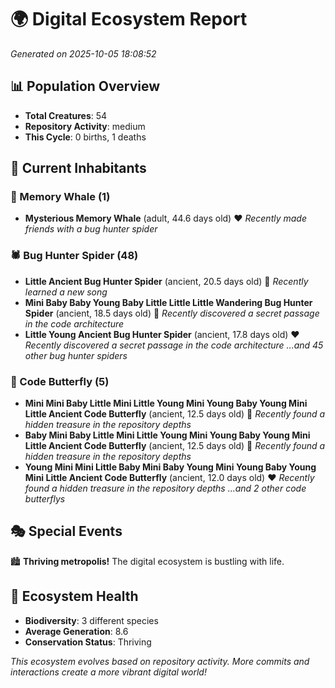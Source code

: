 # 🌍 Digital Ecosystem Report
*Generated on 2025-10-05 18:08:52*

## 📊 Population Overview
- **Total Creatures**: 54
- **Repository Activity**: medium
- **This Cycle**: 0 births, 1 deaths

## 👥 Current Inhabitants

### 🐋 Memory Whale (1)
- **Mysterious Memory Whale** (adult, 44.6 days old) ❤️
  *Recently made friends with a bug hunter spider*

### 🕷️ Bug Hunter Spider (48)
- **Little Ancient Bug Hunter Spider** (ancient, 20.5 days old) 💛
  *Recently learned a new song*
- **Mini Baby Baby Young Baby Little Little Little Wandering Bug Hunter Spider** (ancient, 18.5 days old) 💛
  *Recently discovered a secret passage in the code architecture*
- **Little Young Ancient Bug Hunter Spider** (ancient, 17.8 days old) ❤️
  *Recently discovered a secret passage in the code architecture*
  *...and 45 other bug hunter spiders*

### 🦋 Code Butterfly (5)
- **Mini Mini Baby Little Mini Little Young Mini Young Baby Young Mini Little Ancient Code Butterfly** (ancient, 12.5 days old) 💛
  *Recently found a hidden treasure in the repository depths*
- **Baby Mini Baby Little Mini Little Young Mini Young Baby Young Mini Little Ancient Code Butterfly** (ancient, 12.5 days old) 💚
  *Recently found a hidden treasure in the repository depths*
- **Young Mini Mini Little Baby Mini Baby Young Mini Young Baby Young Mini Little Ancient Code Butterfly** (ancient, 12.0 days old) ❤️
  *Recently found a hidden treasure in the repository depths*
  *...and 2 other code butterflys*

## 🎭 Special Events

🏙️ **Thriving metropolis!** The digital ecosystem is bustling with life.

## 🔬 Ecosystem Health
- **Biodiversity**: 3 different species
- **Average Generation**: 8.6
- **Conservation Status**: Thriving

*This ecosystem evolves based on repository activity. More commits and interactions create a more vibrant digital world!*